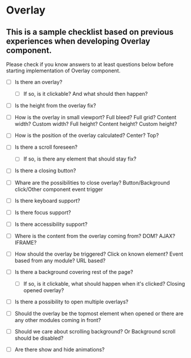 # Overlay

## This is a sample checklist based on previous experiences when developing Overlay component.

Please check if you know answers to at least questions below before starting implementation of Overlay component.

- [ ] Is there an overlay?
	- [ ] If so, is it clickable? And what should then happen?

- [ ] Is the height from the overlay fix?

- [ ] How is the overlay in small viewport? Full bleed? Full grid? Content width? Custom width? Full height? Content height? Custom height?

- [ ] How is the position of the overlay calculated? Center? Top?

- [ ] Is there a scroll foreseen?
	- [ ] If so, is there any element that should stay fix?

- [ ] Is there a closing button?

- [ ] Whare are the possibilities to close overlay? Button/Background click/Other component event trigger

- [ ] Is there keyboard support?

- [ ] Is there focus support?

- [ ] Is there accessibility support?

- [ ] Where is the content from the overlay coming from? DOM? AJAX? IFRAME?

- [ ] How should the overlay be triggered? Click on known element? Event based from any module? URL based?

- [ ] Is there a background covering rest of the page?
	- [ ] If so, is it clickable, what should happen when it's clicked? Closing opened overlay?

- [ ] Is there a possibility to open multiple overlays?

- [ ] Should the overlay be the topmost element when opened or there are any other modules coming in front?

- [ ] Should we care about scrolling background? Or Background scroll should be disabled?

- [ ] Are there show and hide animations?
